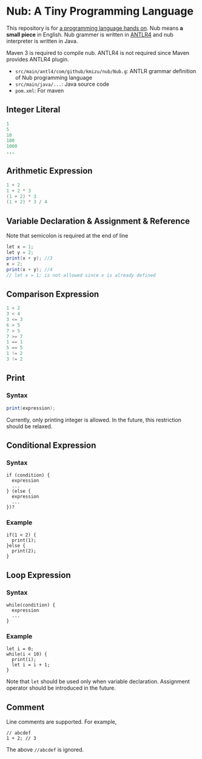 # Nub: A Tiny Programming Language

This repository is for [a programming language hands on](https://connpass.com/event/41184/).
Nub means **a small piece** in English.  Nub grammer is written in [ANTLR4](http://www.antlr.org/) and
nub interpreter is written in Java.

Maven 3 is required to compile nub.  ANTLR4 is not required since Maven provides ANTLR4 plugin.

* `src/main/antl4/com/github/kmizu/nub/Nub.g`: ANTLR grammar definition of Nub programming language
* `src/main/java/...`: Java source code
* `pom.xml`: For maven

## Integer Literal

```java
1
5
10
100
1000
...
```

## Arithmetic Expression

```java
1 + 2
1 + 2 * 3
(1 + 2) * 3
(1 + 2) * 3 / 4
```

## Variable Declaration & Assignment & Reference

Note that semicolon is required at the end of line

```java
let x = 1;
let y = 2;
print(x + y); //3
x = 2;
print(x + y); //4
// let x = 1; is not allowed since x is already defined
```

## Comparison Expression

```java
1 < 2
3 < 4
3 <= 3
6 > 5
7 > 5
7 >= 7
1 == 1
5 == 5
1 != 2
3 != 2
```

## Print

### Syntax

```java
print(expression);
```

Currently, only printing integer is allowed.  In the future, this restriction should be relaxed.

## Conditional Expression

### Syntax

```
if (condition) {
  expression
  ...
} (else {
  expression
  ...
})?
```

### Example

```
if(1 < 2) {
  print(1);
}else {
  print(2);
}
```

## Loop Expression

### Syntax

```
while(condition) {
  expression
  ...
}
```

### Example

```
let i = 0;
while(i < 10) {
  print(i);
  let i = i + 1;
}
```

Note that `let` should be used only when variable declaration.  Assignment operator should be introduced in the future.

## Comment

Line comments are supported.  For example,

```
// abcdef
1 + 2; // 3
```

The above `//abcdef` is ignored.
